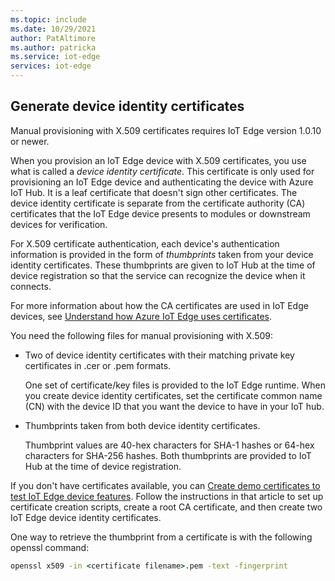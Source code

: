 ```yaml
---
ms.topic: include
ms.date: 10/29/2021
author: PatAltimore
ms.author: patricka
ms.service: iot-edge
services: iot-edge
---
```


## Generate device identity certificates

Manual provisioning with X.509 certificates requires IoT Edge version 1.0.10 or newer.

When you provision an IoT Edge device with X.509 certificates, you use what is called a *device identity certificate*. This certificate is only used for provisioning an IoT Edge device and authenticating the device with Azure IoT Hub. It is a leaf certificate that doesn't sign other certificates. The device identity certificate is separate from the certificate authority (CA) certificates that the IoT Edge device presents to modules or downstream devices for verification.

For X.509 certificate authentication, each device's authentication information is provided in the form of *thumbprints* taken from your device identity certificates. These thumbprints are given to IoT Hub at the time of device registration so that the service can recognize the device when it connects.

For more information about how the CA certificates are used in IoT Edge devices, see [Understand how Azure IoT Edge uses certificates](../articles/iot-edge/iot-edge-certs.md).

You need the following files for manual provisioning with X.509:

* Two of device identity certificates with their matching private key certificates in .cer or .pem formats.

  One set of certificate/key files is provided to the IoT Edge runtime. When you create device identity certificates, set the certificate common name (CN) with the device ID that you want the device to have in your IoT hub.

* Thumbprints taken from both device identity certificates.

  Thumbprint values are 40-hex characters for SHA-1 hashes or 64-hex characters for SHA-256 hashes. Both thumbprints are provided to IoT Hub at the time of device registration.

If you don't have certificates available, you can [Create demo certificates to test IoT Edge device features](../articles/iot-edge/how-to-create-test-certificates.md). Follow the instructions in that article to set up certificate creation scripts, create a root CA certificate, and then create two IoT Edge device identity certificates.

One way to retrieve the thumbprint from a certificate is with the following openssl command:

```cmd
openssl x509 -in <certificate filename>.pem -text -fingerprint
```
